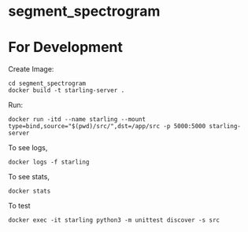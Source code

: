 # segment_spectrogram

# For Development

Create Image:
```shell
cd segment_spectrogram
docker build -t starling-server .
```

Run:
```shell
docker run -itd --name starling --mount type=bind,source="$(pwd)/src/",dst=/app/src -p 5000:5000 starling-server
```

To see logs,
```shell
docker logs -f starling
```

To see stats,
```shell
docker stats
```

To test
```shell
docker exec -it starling python3 -m unittest discover -s src
```